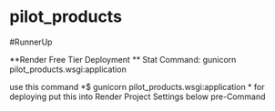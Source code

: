 # pilot_products
#RunnerUp


**Render Free Tier Deployment **
Stat Command:  gunicorn pilot_products.wsgi:application

use this command *$ gunicorn pilot_products.wsgi:application *
for deploying put this into Render Project Settings below pre-Command

